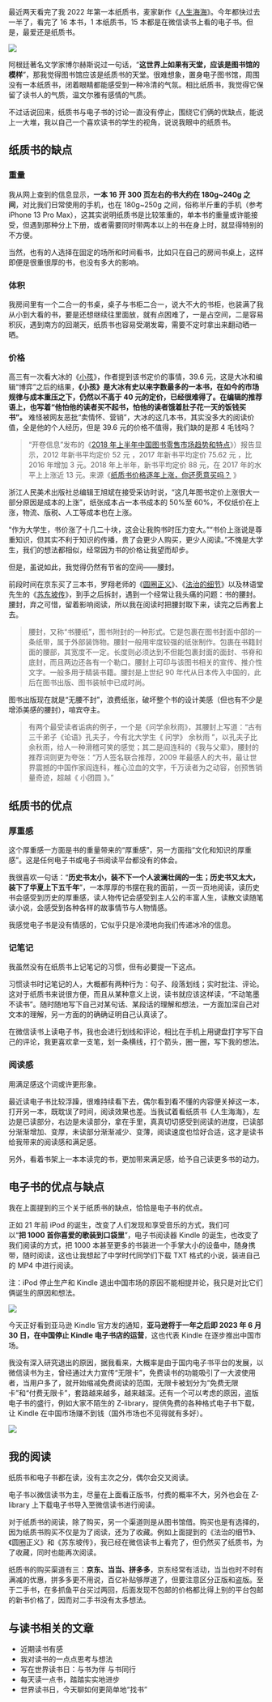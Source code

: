 最近两天看完了我 2022 年第一本纸质书，麦家新作《[人生海海](https://book.douban.com/subject/30475767/ "人生海海")》。今年都快过去一半了，看完了 16 本书，1 本纸质书，15 本都是在微信读书上看的电子书。但是，最爱还是纸质书。

![](https://rmt.ladydaily.com/fetch/lucy/storage/c572b16366ae0efc2de9faf52f637efb.jpeg?w=1280)

阿根廷著名文学家博尔赫斯说过一句话，“**这世界上如果有天堂，应该是图书馆的模样**”，那我觉得图书馆应该是纸质书的天堂。很难想象，置身电子图书馆，周围没有一本纸质书，闭着眼睛都能感受到一种冷清的气氛。相比纸质书，我觉得它保留了读书人的气质，温文尔雅有感情的气质。

不过话说回来，纸质书与电子书的讨论一直没有停止，围绕它们俩的优缺点，能说上一大堆，我以自己一个喜欢读书的学生的视角，说说我眼中的纸质书。

## 纸质书的缺点
### 重量
我从网上查到的信息显示，**一本 16 开 300 页左右的书大约在 180g~240g 之间**，对比我们日常使用的手机，也在 180g~250g 之间，俗称半斤重的手机（参考 iPhone 13 Pro Max），这其实说明纸质书是比较笨重的，单本书的重量或许能接受，但遇到那种分上下册，或者需要同时带两本以上的书在身上时，就显得特别的不方便。

当然，也有的人选择在固定的场所和时间看书，比如只在自己的房间书桌上，这样即便是很重很厚的书，也没有多大的影响。
### 体积
我房间里有一个二合一的书桌，桌子与书柜二合一，说大不大的书柜，也装满了我从小到大看的书，要是还想继续往里面放，就有点困难了，一是占空间，二是容易积灰，遇到南方的回潮天，纸质书也容易受潮发霉，需要不定时拿出来翻动晒一晒。
### 价格
高三有一次看大冰的《[小孩](https://book.douban.com/subject/33447944/ "小孩")》，作者提到该书定价的事情，39.6 元，这是大冰和编辑“博弈”之后的结果，**《小孩》是大冰有史以来字数最多的一本书，在如今的市场规律与成本重压之下，仍然以不高于 40 元的定价，已经很难得了。在编辑的推荐语上，也写着“他怕他的读者买不起书，怕他的读者饿着肚子花一天的饭钱买书”。** 难怪被网友恶批“卖情怀、营销”，大冰的这几本书，其实没多大的阅读价值，全是他的个人经历，但是 39.6 元的价格不值得，我们缺的是那 4 毛钱吗？

>“开卷信息”发布的《[2018 年上半年中国图书零售市场趋势和特点](http://www.openbook.com.cn/Files/Digest/2018/%E6%96%87%E6%91%98217%E6%9C%9F07-%E7%A0%94%E7%A9%B6%202018%E4%B8%8A%E5%8D%8A%E5%B9%B4%E4%B8%AD%E5%9B%BD%E5%9B%BE%E4%B9%A6%E9%9B%B6%E5%94%AE%E5%B8%82%E5%9C%BA%E6%8A%A5%E5%91%8A.pdf "2018 年上半年中国图书零售市场趋势和特点")》）报告显示，2012 年新书平均定价 52 元 ，2017 年新书平均定价 75.62 元 ，比 2016 年增加 3 元。2018 年上半年，新书平均定价 88 元，在 2017 年的水平上上涨近 13 元。来源《[纸质书价格逐年上涨，你还愿意买吗？](https://www.sohu.com/a/246578895_100170731 "纸质书价格逐年上涨，你还愿意买吗？") 》

浙江人民美术出版社总编辑王旭斌在接受采访时说，“这几年图书定价上涨很大一部分原因是成本的上涨”，纸张成本占一本书成本的 50%至 60%，不仅纸价在上涨，物流、版税、人工等成本也在上涨。

“作为大学生，书价涨了十几二十块，这会让我购书时压力变大。”“书价上涨说是尊重知识，但其实不利于知识的传播，贵了会更少人购买，更少人阅读。”不愧是大学生，我们的想法都相似，经常因为书的价格让我望而却步。

但是，虽说如此，我觉得仍然有节省的空间——腰封。

前段时间在京东买了三本书，罗翔老师的《[圆圈正义](https://book.douban.com/subject/34815132/ "圆圈正义")》、《[法治的细节](https://book.douban.com/subject/35635639/ "法治的细节")》以及林语堂先生的《[苏东坡传](https://book.douban.com/subject/30163025/ "苏东坡传")》，到手之后拆封，遇到一个经常让我头痛的问题：书的腰封。腰封，弃之可惜，留着影响阅读，所以我在阅读时把腰封取下来，读完之后再套上去。

>腰封，又称“书腰纸”，图书附封的一种形式。它是包裹在图书封面中部的一条纸带，属于外部装饰物。腰封一般用牢度较强的纸张制作。包裹在书籍封面的腰部，其宽度不一定。长度则必须达到不但能包裹封面的面封、书脊和底封，而且两边还各有一个勒口。腰封上可印与该图书相关的宣传、推介性文字。一般多用于精装书籍。腰封是上世纪 90 年代从日本传入中国的，此后在图书出版、图书装帧中已成时尚。

图书出版现在就是“无腰不封”，浪费纸张，破坏整个书的设计美感（但也有不少是增添美感的腰封），喧宾夺主。

>有两个最受读者诟病的例子，一个是《问学余秋雨》，其腰封上写道：“古有三千弟子《论语》孔夫子，今有北大学生《 问学》 余秋雨 ”，以孔夫子比余秋雨，给人一种滑稽可笑的感觉；其二是阎连科的《我与父辈》，腰封的推荐词则更为夸张：“万人签名联合推荐，2009 年最感人的大书，最让世界震撼的中国作家阎连科，椎心泣血的文字，千万读者为之动容，创预售销量奇迹，超越《 小团圆 》。”

## 纸质书的优点
### 厚重感
这个厚重感一方面是书的重量带来的“厚重感”，另一方面指“文化和知识的厚重感”。这是任何电子书或电子书阅读平台都没有的体会。

我很喜欢一句话：“**历史书太小，装不下一个人波澜壮阔的一生；历史书又太大，装下了华夏上下五千年**”，一本厚厚的书摆在我的面前，一页一页地阅读，读历史书会感受到历史的厚重感，读人物传记会感受到主人公的丰富人生，读散文读随笔读小说，会感受到各种各样的故事情节与人物情感。

我感觉电子书是没有情感的，它似乎只是冷漠地向我们传递冰冷的信息。
### 记笔记
我虽然没有在纸质书上记笔记的习惯，但有必要提一下这点。

习惯读书时记笔记的人，大概都有两种行为：句子、段落划线；实时批注、评论。这对于纸质书来说很方便，而且从某种意义上说，读书就应该这样读，“不动笔墨不读书”。随时随地写下自己对某句话、某段话的理解和想法，一方面加深自己对文本的理解，另一方面的的确确证明自己认真读了。

在微信读书上读电子书，我也会进行划线和评论，相比在手机上用键盘打字写下自己的评论，我更喜欢拿一支笔，划一条横线，打个箭头，圈一圈，写下我的想法。
### 阅读感
用满足感这个词或许更形象。

最近读电子书比较浮躁，很难持续看下去，偶尔看到看不懂的内容便关掉这一本，打开另一本，既耽误了时间，阅读效果也差。当我试着看纸质书《人生海海》，左边是已读部分，右边是未读部分，拿在手里，真真切切感受到阅读的进度，已读部分渐渐增加、变厚，未读部分渐渐减少、变薄，阅读速度也恰好合适，这才是读书给我带来的阅读感和满足感。

另外，看着书架上一本本读完的书，更加带来满足感，给予自己读更多书的动力。
## 电子书的优点与缺点
我在上面提到的三个关于纸质书的缺点，恰恰是电子书的优点。

正如 21 年前 iPod 的诞生，改变了人们发现和享受音乐的方式，我们可以“**把 1000 首你喜爱的歌装到口袋里**”，电子书阅读器 Kindle 的诞生，也改变了我们阅读的方式，把 1000 本甚至更多的书装进一个手掌大小的设备中，随身携带，随时阅读，这也让我想起了中学时代同学们下载 TXT 格式的小说，装进自己的 MP4 中进行阅读。

注：iPod 停止生产和 Kindle 退出中国市场的原因不能相提并论，我只是对比它们俩诞生的原因和想法。

![](https://rmt.ladydaily.com/fetch/lucy/storage/photo_2022-06-02_14-34-37.jpg?w=1280)

今天正好看到亚马逊 Kindle 官方发的通知，**亚马逊将于一年之后即 2023 年 6 月 30 日，在中国停止 Kindle 电子书店的运营**，这也代表 Kindle 在逐步推出中国市场。

我没有深入研究退出的原因，据我看来，大概率是由于国内电子书平台的发展，以微信读书为主，曾经通过大力宣传“无限卡”，免费读书的功能吸引了一大波使用者，当用户多了，就开始缩减免费阅读的范围，无限卡被划分为“免费无限卡”和“付费无限卡”，套路越来越多，越来越深。还有一个可以考虑的原因，盗版电子书的盛行，例如大家不陌生的 Z-library，提供免费的各种格式电子书下载，让 Kindle 在中国市场赚不到钱（国外市场也不见得就有多好）。

![](https://rmt.ladydaily.com/fetch/lucy/storage/86a3b92ff59a80f229425dfa462998cb.jpeg?w=1280)

## 我的阅读

纸质书和电子书都在读，没有主次之分，偶尔会交叉阅读。

电子书以微信读书为主，尽量在上面看正版书，付费的概率不大，另外也会在 Z-library 上下载电子书导入至微信读书进行阅读。

对于纸质书的阅读，除了购买，另一个渠道则是从图书馆借。购买也是有选择的，因为纸质书购买不仅是为了阅读，还为了收藏。例如上面提到的《法治的细节》、《圆圈正义》和《苏东坡传》，我已经在微信读书上看完了，但仍然买了纸质书，为了收藏，同时也能再次阅读。

纸质书的购买渠道有三：**京东、当当、拼多多**，京东经常有活动，当当也时不时有满减的优惠，拼多多更不用说，百亿补贴够厚道了，但要注意区分正版和盗版。至于二手书，在多抓鱼平台买过两回，后面发现不包邮的价格都比得上别的平台包邮的新书价格了，因而对二手书没有太多想法。

## 与读书相关的文章
- 近期读书有感
- 我对读书的一点点思考与想法
- 写在世界读书日：与书为伴 与书同行
- 每天读一点书，踏踏实实地进步
- 世界读书日，今天聊如何更简单地“找书”
